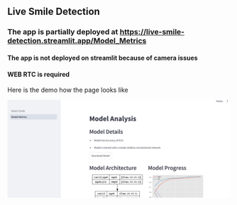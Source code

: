 ## Live Smile Detection 
### The app is partially deployed at https://live-smile-detection.streamlit.app/Model_Metrics

#### The app is not deployed on streamlit because of camera issues 
#### WEB RTC is required 

Here is the demo how the page looks like 

![alt text](./media/image.png)
